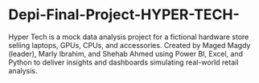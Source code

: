# Depi-Final-Project-HYPER-TECH-
Hyper Tech is a mock data analysis project for a fictional hardware store selling laptops, GPUs, CPUs, and accessories. Created by Maged Magdy (leader), Marly Ibrahim, and Shehab Ahmed using Power BI, Excel, and Python to deliver insights and dashboards simulating real-world retail analysis.
